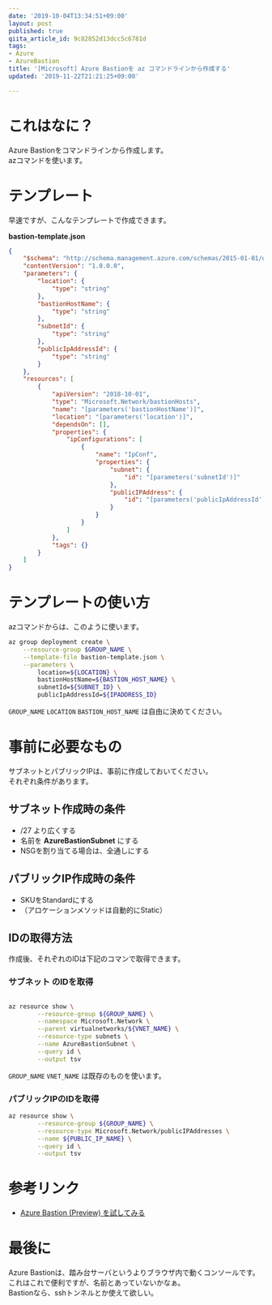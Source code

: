 ```yaml
---
date: '2019-10-04T13:34:51+09:00'
layout: post
published: true
qiita_article_id: 9c82852d13dcc5c6781d
tags:
- Azure
- AzureBastion
title: '[Microsoft] Azure Bastionを az コマンドラインから作成する'
updated: '2019-11-22T21:21:25+09:00'

---
```

# これはなに？  
  
Azure Bastionをコマンドラインから作成します。  
azコマンドを使います。  
  
# テンプレート  
  
早速ですが、こんなテンプレートで作成できます。  
  
**bastion-template.json**  
```json:bastion-template.json
{
    "$schema": "http://schema.management.azure.com/schemas/2015-01-01/deploymentTemplate.json#",
    "contentVersion": "1.0.0.0",
    "parameters": {
        "location": {
            "type": "string"
        },
        "bastionHostName": {
            "type": "string"
        },
        "subnetId": {
            "type": "string"
        },
        "publicIpAddressId": {
            "type": "string"
        }
    },
    "resources": [
        {
            "apiVersion": "2018-10-01",
            "type": "Microsoft.Network/bastionHosts",
            "name": "[parameters('bastionHostName')]",
            "location": "[parameters('location')]",
            "dependsOn": [],
            "properties": {
                "ipConfigurations": [
                    {
                        "name": "IpConf",
                        "properties": {
                            "subnet": {
                                "id": "[parameters('subnetId')]"
                            },
                            "publicIPAddress": {
                                "id": "[parameters('publicIpAddressId')]"
                            }
                        }
                    }
                ]
            },
            "tags": {}
        }
    ]
}
```  
  
# テンプレートの使い方  
  
azコマンドからは、このように使います。  
  
```sh
az group deployment create \
    --resource-group $GROUP_NAME \
    --template-file bastion-template.json \
    --parameters \
        location=${LOCATION} \
        bastionHostName=${BASTION_HOST_NAME} \
        subnetId=${SUBNET_ID} \
        publicIpAddressId=${IPADDRESS_ID}
```  
  
`GROUP_NAME` `LOCATION` `BASTION_HOST_NAME` は自由に決めてください。  
  
  
# 事前に必要なもの  
  
サブネットとパブリックIPは、事前に作成しておいてください。  
それぞれ条件があります。  
  
## サブネット作成時の条件  
  
* /27 より広くする  
* 名前を **AzureBastionSubnet** にする  
* NSGを割り当てる場合は、全通しにする  
  
## パブリックIP作成時の条件  
  
* SKUをStandardにする  
* （アロケーションメソッドは自動的にStatic）  
  
## IDの取得方法  
  
作成後、それぞれのIDは下記のコマンで取得できます。  
  
### サブネット のIDを取得  
  
```sh

az resource show \
        --resource-group ${GROUP_NAME} \
        --namespace Microsoft.Network \
        --parent virtualnetworks/${VNET_NAME} \
        --resource-type subnets \
        --name AzureBastionSubnet \
        --query id \
        --output tsv
```  
  
`GROUP_NAME` `VNET_NAME` は既存のものを使います。  
  
### パブリックIPのIDを取得  
  
```sh
az resource show \
        --resource-group ${GROUP_NAME} \
        --resource-type Microsoft.Network/publicIPAddresses \
        --name ${PUBLIC_IP_NAME} \
        --query id \
        --output tsv
```  
  
# 参考リンク  
  
- [Azure Bastion (Preview) を試してみる](https://qiita.com/tetsuya-ooooo/items/365ee7766c039a5033cf)  
  
  
# 最後に  
  
Azure Bastionは、踏み台サーバというよりブラウザ内で動くコンソールです。  
これはこれで便利ですが、名前とあっていないかなぁ。  
Bastionなら、sshトンネルとか使えて欲しい。  
